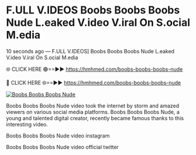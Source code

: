 # F.ULL V.IDEOS Boobs Boobs Boobs Nude L.eaked V.ideo V.iral On S.ocial M.edia

10 seconds ago — F.ULL V.IDEOS] Boobs Boobs Boobs Nude L.eaked V.ideo V.iral On S.ocial M.edia

🌐 CLICK HERE 🟢==►► https://hmhmed.com/boobs-boobs-boobs-nude

🔴 CLICK HERE 🌐==►► https://hmhmed.com/boobs-boobs-boobs-nude

[![Boobs Boobs Boobs Nude](https://i.imgur.com/dJHk4Zq.gif)](https://hmhmed.com/boobs-boobs-boobs-nude)

Boobs Boobs Boobs Nude video took the internet by storm and amazed viewers on various social media platforms. Boobs Boobs Boobs Nude, a young and talented digital creator, recently became famous thanks to this interesting video.

Boobs Boobs Boobs Nude video instagram

Boobs Boobs Boobs Nude video official twitter